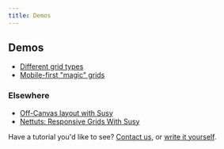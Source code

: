 ```yaml
---
title: Demos
---
```


## Demos

- [Different grid types](grid-types)
- [Mobile-first "magic" grids](magic)

### Elsewhere

- [Off-Canvas layout with Susy][off-canvas]
- [Nettuts: Responsive Grids With Susy][nettuts]

[nettuts]: http://net.tutsplus.com/tutorials/html-css-techniques/responsive-grids-with-susy/
[off-canvas]: http://oddbird.net/2012/11/27/susy-off-canvas/

Have a tutorial you'd like to see?
[Contact us][twitter],
or [write it yourself][github].

[twitter]: http://twitter.com/compasssusy
[github]: https://github.com/ericam/susy/tree/master/docs/source/demos
